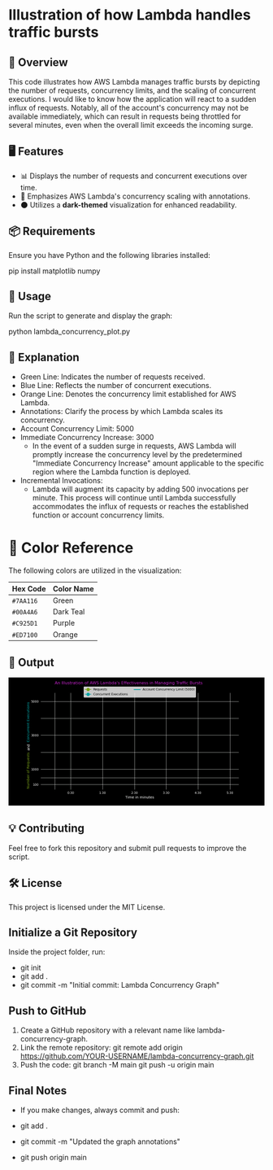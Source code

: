 # Illustration of how Lambda handles traffic bursts

## 📌 Overview
This code illustrates how AWS Lambda manages traffic bursts by depicting the number of requests, concurrency limits, and the scaling of concurrent executions. I would like to know how the application will react to a sudden influx of requests. Notably, all of the account's concurrency may not be available immediately, which can result in requests being throttled for several minutes, even when the overall limit exceeds the incoming surge.

## 🖥️ Features
- 📊 Displays the number of requests and concurrent executions over time. 
- 🔹 Emphasizes AWS Lambda's concurrency scaling with annotations. 
- 🌑 Utilizes a **dark-themed** visualization for enhanced readability.

## 📦 Requirements
Ensure you have Python and the following libraries installed:

pip install matplotlib numpy

## 🚀 Usage
Run the script to generate and display the graph:

python lambda_concurrency_plot.py

## 📝 Explanation

- Green Line: Indicates the number of requests received.
- Blue Line: Reflects the number of concurrent executions.
- Orange Line: Denotes the concurrency limit established for AWS Lambda.
- Annotations: Clarify the process by which Lambda scales its concurrency.
- Account Concurrency Limit: 5000
- Immediate Concurrency Increase: 3000
   - In the event of a sudden surge in requests, AWS Lambda will promptly increase the concurrency level by the predetermined "Immediate Concurrency Increase" amount applicable to the specific region where the Lambda function is deployed.
- Incremental Invocations: 
   - Lambda will augment its capacity by adding 500 invocations per minute. This process will continue until Lambda successfully accommodates the influx of requests or reaches the established function or account concurrency limits.

# 🌈 Color Reference

The following colors are utilized in the visualization:

| Hex Code  | Color Name  |
|-----------|------------|
| `#7AA116` | Green      |
| `#00A4A6` | Dark Teal  |
| `#C925D1` | Purple     | 
| `#ED7100` | Orange     |

## 📸 Output

![Lambda Concurrency](Lambda_concurrency_v1.gif)

## 💡 Contributing
Feel free to fork this repository and submit pull requests to improve the script.

## 🛠️ License
This project is licensed under the MIT License.

## Initialize a Git Repository
Inside the project folder, run:

- git init
- git add .
- git commit -m "Initial commit: Lambda Concurrency Graph"

## Push to GitHub
1) Create a GitHub repository with a relevant name like lambda-concurrency-graph.
2) Link the remote repository:
git remote add origin https://github.com/YOUR-USERNAME/lambda-concurrency-graph.git
3) Push the code:
git branch -M main
git push -u origin main

## Final Notes
- If you make changes, always commit and push:
  
- git add .
- git commit -m "Updated the graph annotations"
- git push origin main


